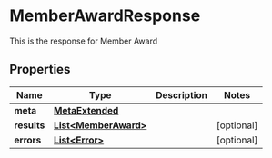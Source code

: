 

# MemberAwardResponse

This is the response for Member Award

## Properties

Name | Type | Description | Notes
------------ | ------------- | ------------- | -------------
**meta** | [**MetaExtended**](MetaExtended.md) |  | 
**results** | [**List&lt;MemberAward&gt;**](MemberAward.md) |  |  [optional]
**errors** | [**List&lt;Error&gt;**](Error.md) |  |  [optional]




